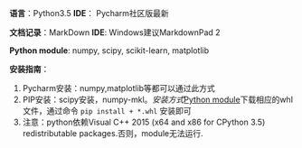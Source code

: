 **语言**：Python3.5 **IDE**： Pycharm社区版最新

**文档记录**：MarkDown **IDE**: Windows建议MarkdownPad 2

**Python module**: numpy, scipy, scikit-learn, matplotlib

**安装指南**：

1. Pycharm安装：numpy,matplotlib等都可以通过此方式
2. PIP安装：scipy安装，numpy-mkl。*安装方式*[Python module](http://www.lfd.uci.edu/~gohlke/pythonlibs/)下载相应的whl文件，通过命令 `pip install + *.whl` 安装即可
3. 注意：python依赖Visual C++ 2015 (x64 and x86 for CPython 3.5) redistributable packages.否则，module无法运行.